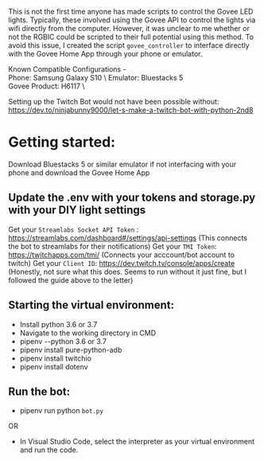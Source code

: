 This is not the first time anyone has made scripts to control the Govee LED lights. Typically, these involved using the Govee API to control the lights via wifi directly from the computer. However, it was unclear to me whether or not the RGBIC could be scripted to their full potential using this method. To avoid this issue, I created the script `govee_controller` to interface directly with the Govee Home App through your phone or emulator.

Known Compatible Configurations - \
Phone: Samsung Galaxy S10 \ 
Emulator: Bluestacks 5 \
Govee Product: H6117 \

Setting up the Twitch Bot would not have been possible without: https://dev.to/ninjabunny9000/let-s-make-a-twitch-bot-with-python-2nd8

# Getting started:

Download Bluestacks 5 or similar emulator if not interfacing with your phone and download the Govee Home App

## Update the .env with your tokens and storage.py with your DIY light settings
Get your `Streamlabs Socket API Token` : https://streamlabs.com/dashboard#/settings/api-settings (This connects the bot to streamlabs for their notifications)
Get your `TMI Token`:  https://twitchapps.com/tmi/ (Connects your acccount/bot account to twitch)
Get your `Client ID`: https://dev.twitch.tv/console/apps/create (Honestly, not sure what this does. Seems to run without it just fine, but I followed the guide above to the letter)

## Starting the virtual environment:
 - Install python 3.6 or 3.7
 - Navigate to the working directory in CMD
 - pipenv --python 3.6 or 3.7
 - pipenv install pure-python-adb
 - pipenv install twitchio
 - pipenv install dotenv
 
## Run the bot:
  - pipenv run python `bot.py`
  
  OR 
  
  - In Visual Studio Code, select the interpreter as your virtual environment and run the code.
